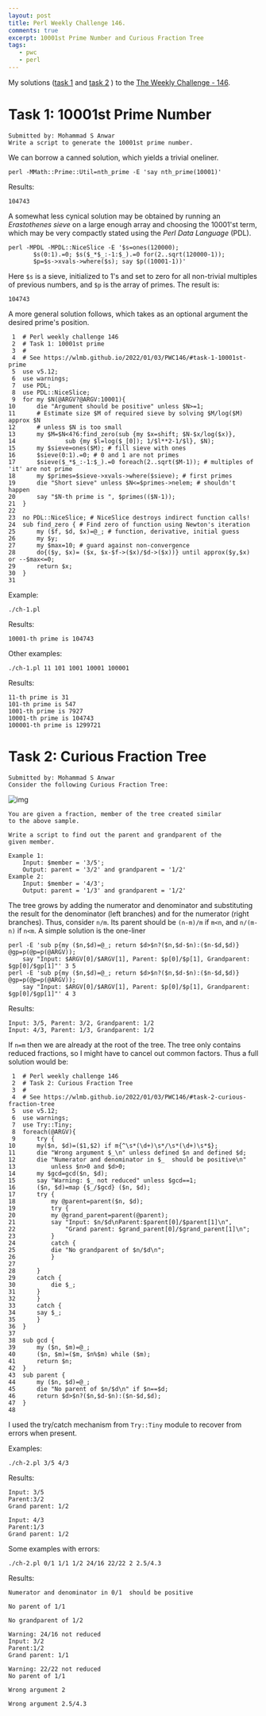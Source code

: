 ```yaml
---
layout: post
title: Perl Weekly Challenge 146.
comments: true
excerpt: 10001st Prime Number and Curious Fraction Tree
tags:
   - pwc
   - perl
---
```


My solutions
([task 1](https://github.com/wlmb/perlweeklychallenge-club/blob/master/challenge-146/wlmb/perl/ch-1.pl)
and
[task 2](https://github.com/wlmb/perlweeklychallenge-club/blob/master/challenge-146/wlmb/perl/ch-2.pl)
)
to the  [The Weekly Challenge - 146](https://theweeklychallenge.org/blog/perl-weekly-challenge-146).


# Task 1: 10001st Prime Number

    Submitted by: Mohammad S Anwar
    Write a script to generate the 10001st prime number.

We can borrow a canned solution, which yields a trivial oneliner.

    perl -MMath::Prime::Util=nth_prime -E 'say nth_prime(10001)'

Results:

    104743

A somewhat less cynical solution may be obtained by running an
*Erastothenes sieve* on a large enough array and choosing the
10001'st term, which may be very compactly stated using
the *Perl Data Language* (PDL).

    perl -MPDL -MPDL::NiceSlice -E '$s=ones(120000);
           $s(0:1).=0; $s($_*$_:-1:$_).=0 for(2..sqrt(120000-1));
           $p=$s->xvals->where($s); say $p((10001-1))'

Here `$s` is a sieve, initialized to 1's and set to zero for
all non-trivial multiples of previous numbers, and `$p` is the
array of primes. The result is:

    104743

A more general solution follows, which takes as an optional
argument the desired prime's position.

     1  # Perl weekly challenge 146
     2  # Task 1: 10001st prime
     3  #
     4  # See https://wlmb.github.io/2022/01/03/PWC146/#task-1-10001st-prime
     5  use v5.12;
     6  use warnings;
     7  use PDL;
     8  use PDL::NiceSlice;
     9  for my $N(@ARGV?@ARGV:10001){
    10      die "Argument should be positive" unless $N>=1;
    11      # Estimate size $M of required sieve by solving $M/log($M) approx $N
    12      # unless $N is too small
    13      my $M=$N<4?6:find_zero(sub {my $x=shift; $N-$x/log($x)},
    14  			sub {my $l=log($_[0]); 1/$l**2-1/$l}, $N);
    15      my $sieve=ones($M); # fill sieve with ones
    16      $sieve(0:1).=0; # 0 and 1 are not primes
    17      $sieve($_*$_:-1:$_).=0 foreach(2..sqrt($M-1)); # multiples of 'it' are not prime
    18      my $primes=$sieve->xvals->where($sieve); # first primes
    19      die "Short sieve" unless $N<=$primes->nelem; # shouldn't happen
    20      say "$N-th prime is ", $primes(($N-1));
    21  }
    22
    23  no PDL::NiceSlice; # NiceSlice destroys indirect function calls!
    24  sub find_zero { # Find zero of function using Newton's iteration
    25      my ($f, $d, $x)=@_; # function, derivative, initial guess
    26      my $y;
    27      my $max=10; # guard against non-convergence
    28      do{($y, $x)= ($x, $x-$f->($x)/$d->($x))} until approx($y,$x) or --$max<=0;
    29      return $x;
    30  }
    31

Example:

    ./ch-1.pl

Results:

    10001-th prime is 104743

Other examples:

    ./ch-1.pl 11 101 1001 10001 100001

Results:

    11-th prime is 31
    101-th prime is 547
    1001-th prime is 7927
    10001-th prime is 104743
    100001-th prime is 1299721


# Task 2: Curious Fraction Tree

    Submitted by: Mohammad S Anwar
    Consider the following Curious Fraction Tree:

![img](/assets/image/20220103curiousFractionTree.png)

    You are given a fraction, member of the tree created similar
    to the above sample.

    Write a script to find out the parent and grandparent of the
    given member.

    Example 1:
        Input: $member = '3/5';
        Output: parent = '3/2' and grandparent = '1/2'
    Example 2:
        Input: $member = '4/3';
        Output: parent = '1/3' and grandparent = '1/2'

The tree grows by adding the numerator and denominator and
substituting the result for the denominator (left branches)
and for the numerator (right branches). Thus, consider
`n/m`. Its parent should be `(n-m)/m` if `m<n`, and `n/(m-n)`
if `n<m`. A simple solution is the one-liner

    perl -E 'sub p{my ($n,$d)=@_; return $d>$n?($n,$d-$n):($n-$d,$d)} @gp=p(@p=p(@ARGV));
        say "Input: $ARGV[0]/$ARGV[1], Parent: $p[0]/$p[1], Grandparent: $gp[0]/$gp[1]"' 3 5
    perl -E 'sub p{my ($n,$d)=@_; return $d>$n?($n,$d-$n):($n-$d,$d)} @gp=p(@p=p(@ARGV));
        say "Input: $ARGV[0]/$ARGV[1], Parent: $p[0]/$p[1], Grandparent: $gp[0]/$gp[1]"' 4 3

Results:

    Input: 3/5, Parent: 3/2, Grandparent: 1/2
    Input: 4/3, Parent: 1/3, Grandparent: 1/2

If `n=m` then we are already at the root of the
tree. The tree only contains reduced fractions, so I might
have to cancel out common factors. Thus a full solution would
be:

     1  # Perl weekly challenge 146
     2  # Task 2: Curious Fraction Tree
     3  #
     4  # See https://wlmb.github.io/2022/01/03/PWC146/#task-2-curious-fraction-tree
     5  use v5.12;
     6  use warnings;
     7  use Try::Tiny;
     8  foreach(@ARGV){
     9      try {
    10  	my($n, $d)=($1,$2) if m{^\s*(\d+)\s*/\s*(\d+)\s*$};
    11  	die "Wrong argument $_\n" unless defined $n and defined $d;
    12  	die "Numerator and denominator in $_  should be positive\n"
    13  	    unless $n>0 and $d>0;
    14  	my $gcd=gcd($n, $d);
    15  	say "Warning: $_ not reduced" unless $gcd==1;
    16  	($n, $d)=map {$_/$gcd} ($n, $d);
    17  	try {
    18  	    my @parent=parent($n, $d);
    19  	    try {
    20  		my @grand_parent=parent(@parent);
    21  		say "Input: $n/$d\nParent:$parent[0]/$parent[1]\n",
    22  		    "Grand parent: $grand_parent[0]/$grand_parent[1]\n";
    23  	    }
    24  	    catch {
    25  		die "No grandparent of $n/$d\n";
    26  	    }
    27
    28  	}
    29  	catch {
    30  	    die $_;
    31  	}
    32      }
    33      catch {
    34  	say $_;
    35      }
    36  }
    37
    38  sub gcd {
    39      my ($n, $m)=@_;
    40      ($n, $m)=($m, $n%$m) while ($m);
    41      return $n;
    42  }
    43  sub parent {
    44      my ($n, $d)=@_;
    45      die "No parent of $n/$d\n" if $n==$d;
    46      return $d>$n?($n,$d-$n):($n-$d,$d);
    47  }
    48

I used the try/catch mechanism from `Try::Tiny` module to
recover from errors when present.

Examples:

    ./ch-2.pl 3/5 4/3

Results:

    Input: 3/5
    Parent:3/2
    Grand parent: 1/2

    Input: 4/3
    Parent:1/3
    Grand parent: 1/2

Some examples with errors:

    ./ch-2.pl 0/1 1/1 1/2 24/16 22/22 2 2.5/4.3

Results:

    Numerator and denominator in 0/1  should be positive

    No parent of 1/1

    No grandparent of 1/2

    Warning: 24/16 not reduced
    Input: 3/2
    Parent:1/2
    Grand parent: 1/1

    Warning: 22/22 not reduced
    No parent of 1/1

    Wrong argument 2

    Wrong argument 2.5/4.3
